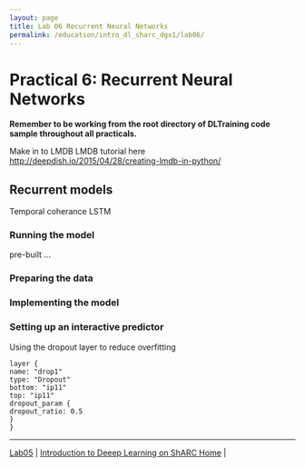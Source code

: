 ```yaml
---
layout: page
title: Lab 06 Recurrent Neural Networks
permalink: /education/intro_dl_sharc_dgx1/lab06/
---
```


# Practical 6: Recurrent Neural Networks #

**Remember to be working from the root directory of DLTraining code sample throughout all practicals.**

Make in to LMDB
LMDB tutorial here http://deepdish.io/2015/04/28/creating-lmdb-in-python/

## Recurrent models ##
Temporal coherance
LSTM

### Running the model

pre-built ...

### Preparing the data


### Implementing the model

### Setting up an interactive predictor
Using the dropout layer to reduce overfitting
```
layer {
name: "drop1"
type: "Dropout"
bottom: "ip11"
top: "ip11"
dropout_param {
dropout_ratio: 0.5
}
}
```
---

[Lab05](../lab05) &#124; [Introduction to Deeep Learning on ShARC Home](../) &#124;
